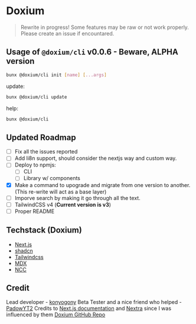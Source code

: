 # Doxium

> Rewrite in progress! Some features may be raw or not work properly. Please create an issue if encountared.

## Usage of `@doxium/cli` v0.0.6 - **Beware, ALPHA version**

```sh
bunx @doxium/cli init [name] [...args]
```

update:

```sh
bunx @doxium/cli update
```

help:

```sh
bunx @doxium/cli
```

## Updated Roadmap

-   [ ] Fix all the issues reported
-   [ ] Add li8n support, should consider the nextjs way and custom way.
-   [ ] Deploy to npmjs:
    -   [ ] CLI
    -   [ ] Library w/ components
-   [x] Make a command to upograde and migrate from one version to another. (This re-write will act as a base layer)
-   [ ] Imporve search by making it go through all the text.
-   [ ] TailwindCSS v4 (**Current version is v3**)
-   [ ] Proper README

## Techstack (Doxium)

-   [Next.js](https://nextjs.org/)
-   [shadcn](https://ui.shadcn.com/)
-   [Tailwindcss](https://tailwindcss.com/)
-   [MDX](https://mdxjs.com/)
-   [NCC](https://www.npmjs.com/package/@vercel/ncc)

## Credit

Lead developer - [konyogony](https://github.com/konyogony)
Beta Tester and a nice friend who helped - [PadowYT2](https://github.com/padowyt2)
Credits to [Next.js documentation](https://nextjs.org/docs) and [Nextra](https://nextra.site/docs) since I was influenced by them
[Doxium GitHub Repo](https://github.com/konyogony/Doxium)
